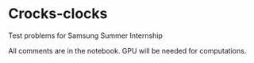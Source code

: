 # Crocks-clocks
Test problems for Samsung Summer Internship

All comments are in the notebook. GPU will be needed for computations.
